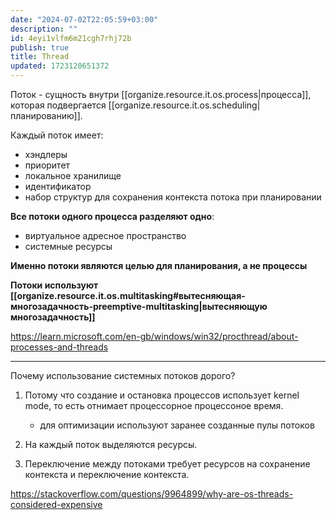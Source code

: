 ```yaml
---
date: "2024-07-02T22:05:59+03:00"
description: ""
id: 4eyi1vlfm6m21cgh7rhj72b
publish: true
title: Thread
updated: 1723120651372
---
```


Поток - сущность внутри [[organize.resource.it.os.process|процесса]], которая подвергается [[organize.resource.it.os.scheduling|планированию]].

Каждый поток имеет:

- хэндлеры
- приоритет
- локальное хранилище
- идентификатор
- набор структур для сохранения контекста потока при планировании

**Все потоки одного процесса разделяют одно**:

- виртуальное адресное пространство
- системные ресурсы

**Именно потоки являются целью для планирования, а не процессы**

**Потоки используют [[organize.resource.it.os.multitasking#вытесняющая-многозадачность-preemptive-multitasking|вытесняющую многозадачность]]**

<https://learn.microsoft.com/en-gb/windows/win32/procthread/about-processes-and-threads>

---

Почему использование системных потоков дорого?

1. Потому что создание и остановка процессов использует kernel mode, то есть отнимает процессорное процессоное время.

    - для оптимизации используют заранее созданные пулы потоков

2. На каждый поток выделяются ресурсы.
3. Переключение между потоками требует ресурсов на сохранение контекста и переключение контекста.

<https://stackoverflow.com/questions/9964899/why-are-os-threads-considered-expensive>
